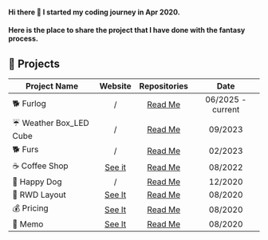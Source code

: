 

#### Hi there 👋  I started my coding journey in Apr 2020. 
#### Here is the place to share the project that I have done with the fantasy process.


 <!--![githubCover-02](https://user-images.githubusercontent.com/63142258/104094096-c90e6500-52c9-11eb-9d9b-1836845ff61a.png) -->

 
<!-- ## :wrench: Skills-->
<!--![skills-03](https://user-images.githubusercontent.com/63142258/104092454-0de0ce80-52bf-11eb-8d89-9b1d8b7f09a6.png)-->

<!--[![rezta20's github stats](https://github-readme-stats.vercel.app/api?username=rezta20&theme=tokyonight&show_icons=true)](https://github.com/anuraghazra/github-readme-stats)
[![Top Langs](https://github-readme-stats.vercel.app/api/top-langs/?username=rezta20&theme=tokyonight&show_icons=true)](https://github.com/anuraghazra/github-readme-stats) -->


## :rocket: Projects
| Project Name| Website | Repositories|Date
--- | :---: | :---: | :---:
| 🐕 Furlog|/|[Read Me](https://github.com/Rezta20/Furlog)|06/2025 - current
| ☔ Weather Box_LED Cube   | / |[Read Me](https://github.com/Rezta20/WeatherBox_LEDCube) |09/2023
| 🐕 Furs    | / |[Read Me](https://github.com/Rezta20/FurS) |02/2023
| ☕ Coffee Shop     | [See it](https://rezta20.github.io/coffee-shop/) |[Read Me](https://github.com/Rezta20/coffee-shop/tree/masterr) |08/2022
| :paw_prints: Happy Dog      | / |[Read Me](https://github.com/Rezta20/HappyDog/tree/master) |12/2020
| :space_invader: RWD Layout      | [See It](https://rezta20.github.io/remote-assignments/week-2/index.html#item1 "RWD Layout") |[Read Me](https://github.com/Rezta20/remote-assignments/blob/master/README.md#space_invader-rwd-layout)  |08/2020
| :moneybag: Pricing     | [See It](https://rezta20.github.io/pricing/ "Pricing") |[Read Me](https://github.com/Rezta20/pricing/blob/master/README.md#moneybag-pricing) |08/2020
| :memo: Memo      | [See It](https://rezta20.github.io/React-exam/ "Memo") |[Read Me](https://github.com/Rezta20/React-exam/blob/gh-pages/README.md#memo-memo) |08/2020



<!--
**Rezta20/Rezta20** is a ✨ _special_ ✨ repository because its `README.md` (this file) appears on your GitHub profile.


| :relaxed: Personal CV      | [See It](https://rezta20.github.io/personal-3/ "Personal CV") |[Read Me](https://github.com/Rezta20/personal-3/blob/master/README.md#relaxed-personal-cv) 

Here are some ideas to get you started:

- 🔭 I’m currently working on ...
- 🌱 I’m currently learning ...
- 👯 I’m looking to collaborate on ...
- 🤔 I’m looking for help with ...
- 💬 Ask me about ...
- 📫 How to reach me: ...
- 😄 Pronouns: ...
- ⚡ Fun fact: ...
-->
